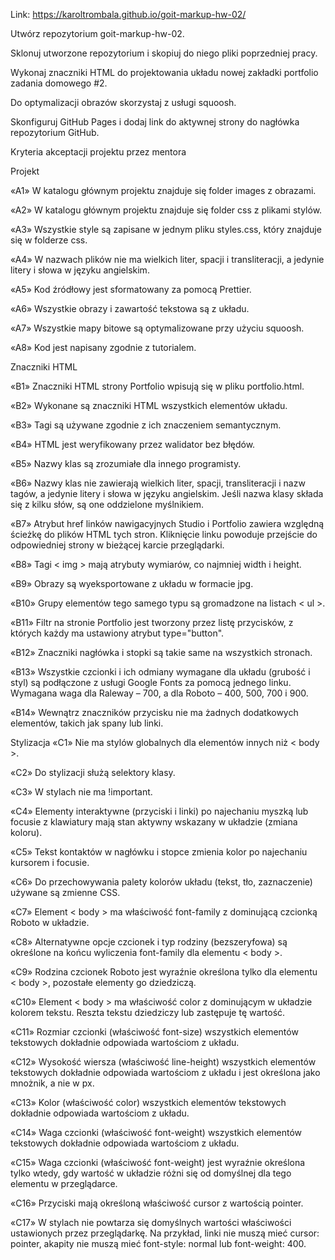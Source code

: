 Link: https://karoltrombala.github.io/goit-markup-hw-02/

Utwórz repozytorium goit-markup-hw-02.

Sklonuj utworzone repozytorium i skopiuj do niego pliki poprzedniej pracy.

Wykonaj znaczniki HTML do projektowania układu nowej zakładki portfolio zadania domowego #2.

Do optymalizacji obrazów skorzystaj z usługi squoosh.

Skonfiguruj GitHub Pages i dodaj link do aktywnej strony do nagłówka repozytorium GitHub.

Kryteria akceptacji projektu przez mentora

Projekt

«A1» W katalogu głównym projektu znajduje się folder images z obrazami.

«A2» W katalogu głównym projektu znajduje się folder css z plikami stylów.

«A3» Wszystkie style są zapisane w jednym pliku styles.css, który znajduje się w folderze css.

«A4» W nazwach plików nie ma wielkich liter, spacji i transliteracji, a jedynie litery i słowa w języku angielskim.

«A5» Kod źródłowy jest sformatowany za pomocą Prettier.

«A6» Wszystkie obrazy i zawartość tekstowa są z układu.

«A7» Wszystkie mapy bitowe są optymalizowane przy użyciu squoosh.

«A8» Kod jest napisany zgodnie z tutorialem.

Znaczniki HTML

«B1» Znaczniki HTML strony Portfolio wpisują się w pliku portfolio.html.

«B2» Wykonane są znaczniki HTML wszystkich elementów układu.

«B3» Tagi są używane zgodnie z ich znaczeniem semantycznym.

«B4» HTML jest weryfikowany przez walidator bez błędów.

«B5» Nazwy klas są zrozumiałe dla innego programisty.

«B6» Nazwy klas nie zawierają wielkich liter, spacji, transliteracji i nazw tagów, a jedynie litery i słowa w języku angielskim. Jeśli nazwa klasy składa się z kilku słów, są one oddzielone myślnikiem.

«B7» Atrybut href linków nawigacyjnych Studio i Portfolio zawiera względną ścieżkę do plików HTML tych stron. Kliknięcie linku powoduje przejście do odpowiedniej strony w bieżącej karcie przeglądarki.

«B8» Tagi < img > mają atrybuty wymiarów, co najmniej width i height.

«B9» Obrazy są wyeksportowane z układu w formacie jpg.

«B10» Grupy elementów tego samego typu są gromadzone na listach < ul >.

«B11» Filtr na stronie Portfolio jest tworzony przez listę przycisków, z których każdy ma ustawiony atrybut type="button".

«B12» Znaczniki nagłówka i stopki są takie same na wszystkich stronach.

«B13» Wszystkie czcionki i ich odmiany wymagane dla układu (grubość i styl) są podłączone z usługi Google Fonts za pomocą jednego linku. Wymagana waga dla Raleway – 700, a dla Roboto – 400, 500, 700 i 900.

«B14» Wewnątrz znaczników przycisku nie ma żadnych dodatkowych elementów, takich jak spany lub linki.

Stylizacja
«C1» Nie ma stylów globalnych dla elementów innych niż < body >.

«C2» Do stylizacji służą selektory klasy.

«C3» W stylach nie ma !important.

«C4» Elementy interaktywne (przyciski i linki) po najechaniu myszką lub focusie z klawiatury mają stan aktywny wskazany w układzie (zmiana koloru).

«С5» Tekst kontaktów w nagłówku i stopce zmienia kolor po najechaniu kursorem i focusie.

«C6» Do przechowywania palety kolorów układu (tekst, tło, zaznaczenie) używane są zmienne CSS.

«С7» Element < body > ma właściwość font-family z dominującą czcionką Roboto w układzie.

«С8» Alternatywne opcje czcionek i typ rodziny (bezszeryfowa) są określone na końcu wyliczenia font-family dla elementu < body >.

«С9» Rodzina czcionek Roboto jest wyraźnie określona tylko dla elementu < body >, pozostałe elementy go dziedziczą.

«С10» Element < body > ma właściwość color z dominującym w układzie kolorem tekstu. Reszta tekstu dziedziczy lub zastępuje tę wartość.

«С11» Rozmiar czcionki (właściwość font-size) wszystkich elementów tekstowych dokładnie odpowiada wartościom z układu.

«С12» Wysokość wiersza (właściwość line-height) wszystkich elementów tekstowych dokładnie odpowiada wartościom z układu i jest określona jako mnożnik, a nie w px.

«С13» Kolor (właściwość color) wszystkich elementów tekstowych dokładnie odpowiada wartościom z układu.

«С14» Waga czcionki (właściwość font-weight) wszystkich elementów tekstowych dokładnie odpowiada wartościom z układu.

«С15» Waga czcionki (właściwość font-weight) jest wyraźnie określona tylko wtedy, gdy wartość w układzie różni się od domyślnej dla tego elementu w przeglądarce.

«С16» Przyciski mają określoną właściwość cursor z wartością pointer.

«С17» W stylach nie powtarza się domyślnych wartości właściwości ustawionych przez przeglądarkę. Na przykład, linki nie muszą mieć cursor: pointer, akapity nie muszą mieć font-style: normal lub font-weight: 400.